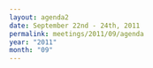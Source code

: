 ```yaml
---
layout: agenda2
date: September 22nd - 24th, 2011
permalink: meetings/2011/09/agenda
year: "2011"
month: "09"
---
```

